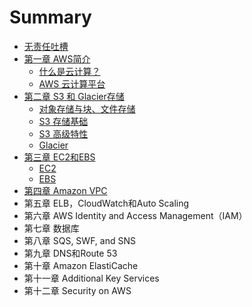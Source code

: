 # Summary

* [无责任吐槽](README.md)
* [第一章 AWS简介](chapter1.md)
  * [什么是云计算？](chapter1/shi-yao-shi-yun-ji-suan-ff1f.md)
  * [AWS 云计算平台](chapter1/aws-yun-ji-suan-ping-tai.md)
* [第二章 S3 和 Glacier存储](title2.md)
  * [对象存储与块、文件存储](title2/dui-xiang-cun-chu-yu-kuai-3001-wen-jian-cun-chu.md)
  * [S3 存储基础](title2/s3-cun-chu.md)
  * [S3 高级特性](title2/s3-gao-ji-te-xing.md)
  * [Glacier](title2/glacier.md)
* [第三章 EC2和EBS](di-san-zhang-ec2-he-ebs.md)
  * [EC2](di-san-zhang-ec2-he-ebs/ec2.md)
  * [EBS](di-san-zhang-ec2-he-ebs/ebs.md)
* [第四章 Amazon VPC](di-si-zhang-amazon-vpc.md)
* 第五章 ELB，CloudWatch和Auto Scaling
* 第六章 AWS Identity and Access Management（IAM）
* 第七章 数据库
* 第八章 SQS, SWF, and SNS
* 第九章 DNS和Route 53
* 第十章 Amazon ElastiCache
* 第十一章 Additional Key Services
* 第十二章 Security on AWS

